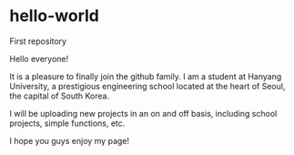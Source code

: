 # hello-world
First repository

Hello everyone!

It is a pleasure to finally join the github family. I am a student at Hanyang University, a prestigious engineering
school located at the heart of Seoul, the capital of South Korea.

I will be uploading new projects in an on and off basis, including school projects, simple functions, etc.

I hope you guys enjoy my page!

